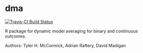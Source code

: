# dma
[![Travis-CI Build Status](https://travis-ci.org/hanase/dma.svg?branch=cran)](https://travis-ci.org/hanase/dma)

R package for dynamic model averaging for binary and continuous outcomes.

Authors: Tyler H. McCormick, Adrian Raftery, David Madigan

